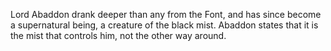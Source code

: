 Lord  Abaddon drank deeper than any from the Font, and has since become a supernatural being, a creature of the black mist. Abaddon states that it is the mist that controls him, not the other way around.